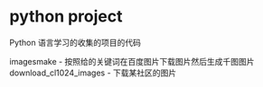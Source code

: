 # python project

Python 语言学习的收集的项目的代码

imagesmake - 按照给的关键词在百度图片下载图片然后生成千图图片
download_cl1024_images - 下载某社区的图片